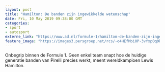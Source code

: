 ```yaml
---
layout: post
title: "Hamilton: De banden zijn ingewikkelde wetenschap"
date: Fri, 10 May 2019 09:38:00 GMT
categories: 
- sport 
- autosport 
externe_link: "https://www.ad.nl/formule-1/hamilton-de-banden-zijn-ingewikkelde-wetenschap~ac316943/"
feature_image: "https://images3.persgroep.net/rcs/-o4HEfMbiOP-3vYxpOq9kno6H1M/diocontent/147825203/_fitwidth/400/?appId=21791a8992982cd8da851550a453bd7f&quality=0.7"
---
```


Onbegrip binnen de Formule 1. Geen enkel team snapt hoe de huidige generatie banden van Pirelli precies werkt, meent wereldkampioen Lewis Hamilton.
